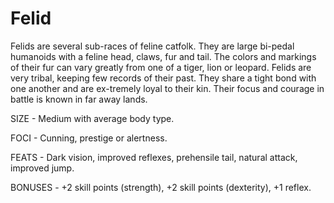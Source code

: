 # Felid

Felids are several sub-races of feline catfolk. They are large bi-pedal humanoids with a feline head, claws, fur and tail. The colors and markings of their fur can vary greatly from one of a tiger, lion or leopard. Felids are very tribal, keeping few records of their past. They share a tight bond with one another and are ex-tremely loyal to their kin. Their focus and courage in battle is known in far away lands.

SIZE - Medium with average body type.

FOCI - Cunning, prestige or alertness.

FEATS - Dark vision, improved reflexes, prehensile tail, natural attack, improved jump.

BONUSES - +2 skill points (strength), +2 skill points (dexterity), +1 reflex.
